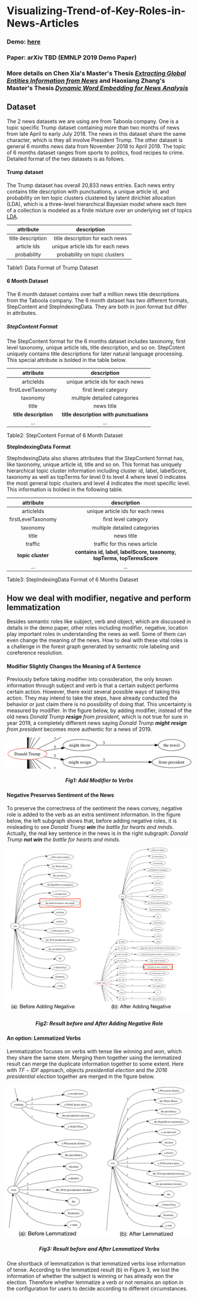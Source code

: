 # Visualizing-Trend-of-Key-Roles-in-News-Articles

### Demo: [here]( https://youtu.be/sVEE_93IQvc)
### Paper: arXiv TBD (EMNLP 2019 Demo Paper)
### More details on Chen Xia's Master's Thesis [***Extracting Global Entities Information from News***](https://escholarship.org/uc/item/0bv836gm) and Haoxiang Zhang's Master's Thesis [***Dynamic Word Embedding for News Analysis***](https://escholarship.org/uc/item/9tp9g31f)


## Dataset

The 2 news datasets we are using are from Taboola company. One is a topic specific Trump dataset containing more than two months of news from late April to early July 2018. The news in this dataset share the same character, which is they all involve President Trump. The other dataset is general 6 months news data from November 2018 to April 2019. The topic of 6 months dataset ranges from sports to politics, food recipes to crime. Detailed format of the two datasets is as follows. 

#### Trump dataset

The Trump dataset has overall 20,833 news entries. Each news entry contains title description with punctuations, a unique article id, and probability on ten topic clusters clustered by latent dirichlet allocation (LDA), which is a three-level hierarchical Bayesian model where each item of a collection is modeled as a finite mixture over an underlying set of topics [LDA](http://www.jmlr.org/papers/volume3/blei03a/blei03a.pdf).

|     attribute     |           description            |
| :---------------: | :------------------------------: |
| title description | title description for each news  |
|    article ids    | unique article ids for each news |
|    probability    |  probability on topic clusters   |

Table1: Data Format of Trump Dataset
​						



#### 6 Month Dataset

The 6 month dataset contains over half a million news title descriptions from the Taboola company. The 6 month dataset has two different formats, StepContent and StepIndexingData. They are both in json format but differ in attributes. 

##### StepContent Format

The StepContent format for the 6 months dataset includes taxonomy, first level taxonomy, unique article ids, title description, and so on. StepCotent uniquely contains title descriptions for later natural language processing. This special attribute is bolded in the table below. 

|       attribute       |               description               |
| :-------------------: | :-------------------------------------: |
|      articleIds       |    unique article ids for each news     |
|  firstLevelTaxonomy   |          first level category           |
|       taxonomy        |      multiple detailed categories       |
|         title         |               news title                |
| **title description** | **title description with punctuations** |
|          ...          |                   ...                   |

Table2: StepContent Format of 6 Month Dataset
​	



**StepIndexingData** **Format**

 StepIndexingData also shares attributes that the StepContent format has, like taxonomy, unique article id, title and so on. This format has uniquely hierarchical topic cluster information including cluster id, label, labelScore, taxonomy as well as topTerms for level 0 to level 4 where level 0 indicates the most general topic clusters and level 4 indicates the most specific level. This information is bolded in the following table.

|     attribute      |                         description                          |
| :----------------: | :----------------------------------------------------------: |
|     articleIds     |               unique article ids for each news               |
| firstLevelTaxonomy |                     first level category                     |
|      taxonomy      |                 multiple detailed categories                 |
|       title        |                          news title                          |
|      traffic       |                traffic for this news article                 |
| **topic cluster**  | **contains id, label, labelScore, taxonomy, topTerms, topTermsScore** |
|        ...         |                             ...                              |

Table3: StepIndexingData Format of 6 Months Dataset





## How we deal with modifier, negative and perform lemmatization

Besides semantic roles like subject, verb and object, which are discussed in details in the demo paper,  other roles including modifier, negative, location play important roles in understanding the news as well. Some of them can even change the meaning of the news. How to deal with these vital roles is a challenge in the forest graph generated by semantic role labeling and coreference resolution.

#### Modifier Slightly Changes the Meaning of A Sentence

Previously before taking modifier into consideration, the only known information through subject and verb is that a certain subject performs certain action. However, there exist several possible ways of taking this action. They may intend to take the steps, have already conducted the behavior or just claim there is no possibility of doing that. This uncertainty is measured by modifier. In the figure below, by adding modifier, instead of the old news *Donald Trump **resign** from president*, which is not true for sure in year 2019, a completely different news saying *Donald Trump **might** **resign** from president* becomes more authentic for a news of 2019. 

![Figures/modifier](Figures/modifier.png)
<h5 align = "center">Fig1: Add Modifier to Verbs</h5>




#### Negative Preserves Sentiment of the News

To preserve the correctness of the sentiment the news convey, negative role is added to the verb as an extra sentiment information. In the figure below, the left subgraph shows that, before adding negative roles, it is misleading to see *Donald Trump **win** the battle for hearts and minds*. Actually, the real key sentence in the news is in the right subgraph: *Donald Trump **not win** the battle for hearts and minds*.

![Figures/NEG](Figures/NEG.png)
<h5 align = "center">Fig2: Result before and After Adding Negative Role</h5>




#### An option: Lemmatized Verbs

Lemmatization focuses on verbs with tense like *winning* and *won*, which they share the same stem. Merging them together using the lemmatized result can merge the duplicate information together to some extent. Here with $TF-IDF$ approach, objects *presidential* *election* and *the 2016 presidential election* together are merged in the figure below.



![Figures/Lemma](Figures/Lemma.png)
<h5 align = "center">Fig3: Result before and After Lemmatized Verbs</h5>


One shortback of lemmatization is that lemmatized verbs lose information of tense. According to the lemmatized result (b) in Figure 3, we lost the information of whether the subject is winning or has already won the election. Therefore whether lemmatize a verb or not remains an option in the configuration for users to decide according to different circumstances.
